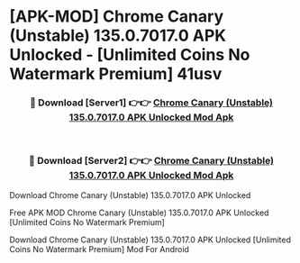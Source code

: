# [APK-MOD] Chrome Canary (Unstable) 135.0.7017.0 APK Unlocked - [Unlimited Coins No Watermark Premium] 41usv



<div align="center">
<h3>🔴 Download [Server1] 👉👉 <a href="https://momento.my/?title=Chrome_Canary_(Unstable)_135.0.7017.0_APK_Unlocked">Chrome Canary (Unstable) 135.0.7017.0 APK Unlocked Mod Apk</a></h3><br>

<h3>🔴 Download [Server2] 👉👉 <a href="https://momento.my/?title=Chrome_Canary_(Unstable)_135.0.7017.0_APK_Unlocked">Chrome Canary (Unstable) 135.0.7017.0 APK Unlocked Mod Apk</a></h3>
</div>



Download Chrome Canary (Unstable) 135.0.7017.0 APK Unlocked 

Free APK MOD Chrome Canary (Unstable) 135.0.7017.0 APK Unlocked [Unlimited Coins No Watermark Premium]

Download Chrome Canary (Unstable) 135.0.7017.0 APK Unlocked [Unlimited Coins No Watermark Premium] Mod For Android
